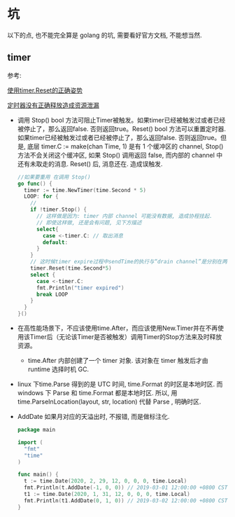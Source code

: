 # 坑

以下的点, 也不能完全算是 golang 的坑, 需要看好官方文档, 不能想当然.

## timer

参考:

[使用timer.Reset的正确姿势](https://tonybai.com/2016/12/21/how-to-use-timer-reset-in-golang-correctly/)

[定时器没有正确释放造成资源泄漏](https://www.jianshu.com/p/ca5c81d93d16)

* 调用 Stop() bool 方法可阻止Timer被触发。如果timer已经被触发过或者已经被停止了，那么返回false. 否则返回true。Reset() bool 方法可以重置定时器. 如果timer已经被触发过或者已经被停止了，那么返回false. 否则返回true。但是, 底层 timer.C := make(chan Time, 1) 是有 1 个缓冲区的 channel, Stop() 方法不会关闭这个缓冲区, 如果 Stop() 调用返回 false, 而内部的 channel 中还有未取走的消息.  Reset() 后, 消息还在. 造成误触发. 

  ```go
  //如果要重用 在调用 Stop() 
  go func() {
    timer := time.NewTimer(time.Second * 5)
    LOOP: for {
      // 
      if !timer.Stop() {
        // 这样做是因为: timer 内部 channel 可能没有数据, 造成协程挂起.
        // 即使这样做, 还是会有问题, 见下方描述
        select{
          case <-timer.C: // 取出消息
          default:
        }
      }
      // 这时候timer expire过程中sendTime的执行与“drain channel”是分别在两个goroutine中执行的，谁先谁后，完全依靠runtime调度。上面的看似没有问题的代码，也可能存在问题（当然需要时间粒度足够小，比如ms级的Timer）。
      timer.Reset(time.Second*5)
      select {
        case <-timer.C:
        fmt.Println("timer expired")
        break LOOP
      }
    }  
  }()
  ```

  

* 在高性能场景下，不应该使用time.After，而应该使用New.Timer并在不再使用该Timer后（无论该Timer是否被触发）调用Timer的Stop方法来及时释放资源。 

  * time.After 内部创建了一个 timer 对象. 该对象在 timer 触发后才由 runtime 选择时机 GC.

* linux 下time.Parse 得到的是 UTC 时间, time.Format 的时区是本地时区. 而 windows 下 Parse 和 time.Format 都是本地时区. 所以, 用 time.ParseInLocation(layout, str, location) 代替 Parse , 明确时区.  

* AddDate 如果月对应的天溢出时, 不报错, 而是做标注化. 

  ```go
  package main
  
  import (
    "fmt"
    "time"
  )
  
  func main() {
    t := time.Date(2020, 2, 29, 12, 0, 0, 0, time.Local)
    fmt.Println(t.AddDate(-1, 0, 0)) // 2019-03-01 12:00:00 +0800 CST
    t1 := time.Date(2020, 1, 31, 12, 0, 0, 0, time.Local)
    fmt.Println(t1.AddDate(0, 1, 0)) // 2019-03-02 12:00:00 +0800 CST
  }
  ```

  